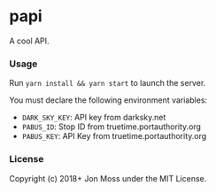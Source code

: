 # papi

A cool API.

### Usage

Run `yarn install && yarn start` to launch the server.

You must declare the following environment variables:

- `DARK_SKY_KEY`: API key from darksky.net
- `PABUS_ID`: Stop ID from truetime.portauthority.org
- `PABUS_KEY`: API Key from truetime.portauthority.org

### License

Copyright (c) 2018+ Jon Moss under the MIT License.

